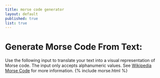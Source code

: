 ```yaml
---
title: morse code generator
layout: default
published: true
list: true
---
```

# Generate Morse Code From Text:
Use the following input to translate your text into a visual representation of Morse code. The input only accepts alphanumeric values. See [Wikipedia Morse Code](https://en.wikipedia.org/wiki/Morse_code) for more information.
{% include morse.html %}
